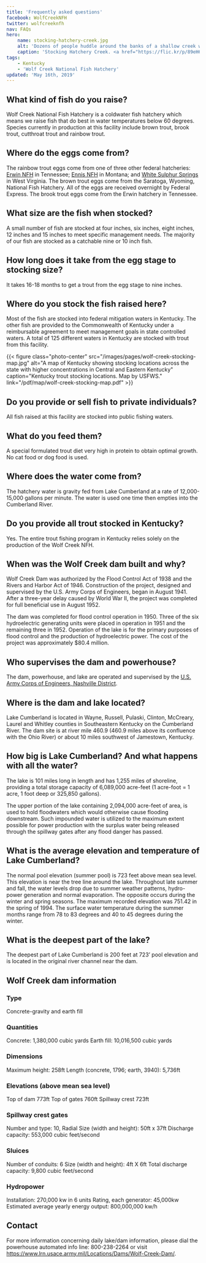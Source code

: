 ```yaml
---
title: 'Frequently asked questions'
facebook: WolfCreekNFH
twitter: wolfcreeknfh
nav: FAQs
hero:
    name: stocking-hatchery-creek.jpg
    alt: 'Dozens of people huddle around the banks of a shallow creek with fishing rods.'
    caption: 'Stocking Hatchery Creek. <a href="https://flic.kr/p/89eH6p">Photo</a> by Alex Hoover, USFWS.'
tags:
    - Kentucky
    - 'Wolf Creek National Fish Hatchery'
updated: 'May 16th, 2019'
---
```


## What kind of fish do you raise?

Wolf Creek National Fish Hatchery is a coldwater fish hatchery which means we raise fish that do best in water temperatures below 60 degrees. Species currently in production at this facility include brown trout, brook trout, cutthroat trout and rainbow trout.

## Where do the eggs come from?

The rainbow trout eggs come from one of three other federal hatcheries: [Erwin NFH](https://www.fws.gov/erwin/) in Tennessee; [Ennis NFH](https://www.fws.gov/ennis/) in Montana; and [White Sulphur Springs](https://www.fws.gov/northeast/wssnfh/) in West Virginia. The brown trout eggs come from the Saratoga, Wyoming, National Fish Hatchery. All of the eggs are received overnight by Federal Express. The brook trout eggs come from the Erwin hatchery  in Tennessee.

## What size are the fish when stocked?

A small number of fish are stocked at four inches, six inches, eight inches, 12 inches and 15 inches to meet specific management needs. The majority of our fish are stocked as a catchable nine or 10 inch fish.

## How long does it take from the egg stage to stocking size?

It takes 16-18 months to get a trout from the egg stage to nine inches.

## Where do you stock the fish raised here?

Most of the fish are stocked into federal mitigation waters in Kentucky. The other fish are provided to the Commonwealth of Kentucky under a reimbursable agreement to meet management goals in state controlled waters. A total of 125 different waters in Kentucky are stocked with trout from this facility.

{{< figure class="photo-center" src="/images/pages/wolf-creek-stocking-map.jpg" alt="A map of Kentucky showing stocking locations across the state with higher concentrations in Central and Eastern Kentucky" caption="Kentucky trout stocking locations. Map by USFWS." link="/pdf/map/wolf-creek-stocking-map.pdf" >}}

## Do you provide or sell fish to private individuals?

All fish raised at this facility are stocked into public fishing waters.

## What do you feed them?

A special formulated trout diet very high in protein to obtain optimal growth. No cat food or dog food is used.

## Where does the water come from?

The hatchery water is gravity fed from Lake Cumberland at a rate of 12,000-15,000 gallons per minute. The water is used one time then empties into the Cumberland River.

## Do you provide all trout stocked in Kentucky?

Yes. The entire trout fishing program in Kentucky relies solely on the production of the Wolf Creek NFH.

## When was the Wolf Creek dam built and why?

Wolf Creek Dam was authorized by the Flood Control Act of 1938 and the Rivers and Harbor Act of 1946.  Construction of the project, designed and supervised by the U.S. Army Corps of Engineers, began in August 1941.  After a three-year delay caused by World War II, the project was completed for full beneficial use in August 1952.

The dam was completed for flood control operation in 1950.  Three of the six hydroelectric generating units were placed in operation in 1951 and the remaining three in 1952.  Operation of the lake is for the primary purposes of flood control and the production of hydroelectric power.  The cost of the project was approximately $80.4 million.

## Who supervises the dam and powerhouse?

The dam, powerhouse, and lake are operated and supervised by the [U.S. Army Corps of Engineers, Nashville District](http://www.lrn.usace.army.mil).

## Where is the dam and lake located?

Lake Cumberland is located in Wayne, Russell, Pulaski, Clinton, McCreary, Laurel and Whitley counties in Southeastern Kentucky on the Cumberland River.  The dam site is at river mile 460.9 (460.9 miles above its confluence with the Ohio River) or about 10 miles southwest of Jamestown, Kentucky.

## How big is Lake Cumberland? And what happens with all the water?

The lake is 101 miles long in length and has 1,255 miles of shoreline, providing a total storage capacity of 6,089,000 acre-feet (1 acre-foot = 1 acre, 1 foot deep or 325,850 gallons).

The upper portion of the lake containing 2,094,000 acre-feet of area, is used to hold floodwaters which would otherwise cause flooding downstream.  Such impounded water is utilized to the maximum extent possible for power production with the surplus water being released through the spillway gates after any flood danger has passed.

## What is the average elevation and temperature of Lake Cumberland?

The normal pool elevation (summer pool) is 723 feet above mean sea level.  This elevation is near the tree line around the lake.  Throughout late summer and fall, the water levels drop due to summer weather patterns, hydro-power generation and normal evaporation.  The opposite occurs during the winter and spring seasons.  The maximum recorded elevation was 751.42 in the spring of 1994.  The surface water temperature during the summer months range from 78 to 83 degrees and 40 to 45 degrees during the winter.

## What is the deepest part of the lake?

The deepest part of Lake Cumberland is 200 feet at 723’ pool elevation and is located in the original river channel near the dam.

## Wolf Creek dam information

### Type

Concrete-gravity and earth fill

### Quantities

Concrete: 1,380,000 cubic yards
Earth fill: 10,016,500 cubic yards

### Dimensions

Maximum height: 258ft
Length (concrete, 1796; earth, 3940): 5,736ft

### Elevations (above mean sea level)

Top of dam 773ft
Top of gates 760ft
Spillway crest 723ft

### Spillway crest gates

Number and type: 10, Radial
Size (width and height): 50ft x 37ft
Discharge capacity: 553,000 cubic feet/second

### Sluices

Number of conduits: 6
Size (width and height): 4ft X 6ft
Total discharge capacity: 9,800 cubic feet/second

### Hydropower

Installation: 270,000 kw in 6 units
Rating, each generator: 45,000kw
Estimated average yearly energy output: 800,000,000 kw/h

## Contact

For more information concerning daily lake/dam information, please dial the powerhouse automated info line: 800-238-2264 or visit https://www.lrn.usace.army.mil/Locations/Dams/Wolf-Creek-Dam/.
